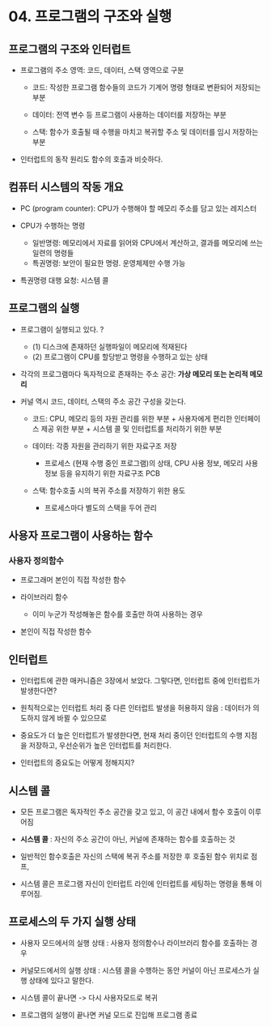 # 04. 프로그램의 구조와 실행

## 프로그램의 구조와 인터럽트

- 프로그램의 주소 영역: 코드, 데이터, 스택 영역으로 구분
	+ 코드: 작성한 프로그램 함수들의 코드가 기계어 명령 형태로 변환되어 저장되는 부분
	
	- 데이터: 전역 변수 등 프로그램이 사용하는 데이터를 저장하는 부분
	
	- 스택: 함수가 호출될 때 수행을 마치고 복귀할 주소 및 데이터를 임시 저장하는 부분
	
- 인터럽트의 동작 원리도 함수의 호출과 비슷하다.

## 컴퓨터 시스템의 작동 개요

- PC (program counter): CPU가 수행해야 할 메모리 주소를 담고 있는 레지스터

- CPU가 수행하는 명령
	+ 일반명령: 메모리에서 자료를 읽어와 CPU에서 계산하고, 결과를 메모리에 쓰는 일련의 명령들
	
	- 특권명령: 보안이 필요한 명령. 운영체제만 수행 가능
	
- 특권명령 대행 요청: 시스템 콜

## 프로그램의 실행

- 프로그램이 실행되고 있다. ?
	+ (1) 디스크에 존재하던 실행파일이 메모리에 적재된다
	
	- (2) 프로그램이 CPU를 할당받고 명령을 수행하고 있는 상태
	
- 각각의 프로그램마다 독자적으로 존재하는 주소 공간: **가상 메모리 또는 논리적 메모리**

- 커널 역시 코드, 데이터, 스택의 주소 공간 구성을 갖는다.
	+ 코드: CPU, 메모리 등의 자원 관리를 위한 부분 + 사용자에게 편리한 인터페이스 제공 위한 부분 + 시스템 콜 및 인터럽트를 처리하기 위한 부분
	
	- 데이터: 각종 자원을 관리하기 위한 자료구조 저장
		+ 프로세스 (현재 수행 중인 프로그램)의 상태, CPU 사용 정보, 메모리 사용 정보 등을 유지하기 위한 자료구조 PCB
		
	- 스택: 함수호출 시의 복귀 주소를 저장하기 위한 용도
		+ 프로세스마다 별도의 스택을 두어 관리
		
## 사용자 프로그램이 사용하는 함수

### 사용자 정의함수

- 프로그래머 본인이 직접 작성한 함수

- 라이브러리 함수
	+ 이미 누군가 작성해놓은 함수를 호출만 하여 사용하는 경우

- 본인이 직접 작성한 함수

## 인터럽트

- 인터럽트에 관한 매커니즘은 3장에서 보았다. 그렇다면, 인터럽트 중에 인터럽트가 발생한다면?

- 원칙적으로는 인터럽트 처리 중 다른 인터럽트 발생을 허용하지 않음 : 데이터가 의도하지 않게 바뀔 수 있으므로

- 중요도가 더 높은 인터럽트가 발생한다면, 현재 처리 중이던 인터럽트의 수행 지점을 저장하고, 우선순위가 높은 인터럽트를 처리한다.

- 인터럽트의 중요도는 어떻게 정해지지?

## 시스템 콜

- 모든 프로그램은 독자적인 주소 공간을 갖고 있고, 이 공간 내에서 함수 호출이 이루어짐

- **시스템 콜** : 자신의 주소 공간이 아닌, 커널에 존재하는 함수를 호출하는 것

- 일반적인 함수호출은 자신의 스택에 복귀 주소를 저장한 후 호출된 함수 위치로 점프,

- 시스템 콜은 프로그램 자신이 인터럽트 라인에 인터럽트를 세팅하는 명령을 통해 이루어짐.

## 프로세스의 두 가지 실행 상태

- 사용자 모드에서의 실행 상태 : 사용자 정의함수나 라이브러리 함수를 호출하는 경우

- 커널모드에서의 실행 상태 : 시스템 콜을 수행하는 동안 커널이 아닌 프로세스가 실행 상태에 있다고 말한다.

- 시스템 콜이 끝나면 -> 다시 사용자모드로 복귀

- 프로그램의 실행이 끝나면 커널 모드로 진입해 프로그램 종료
